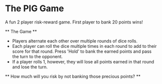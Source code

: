 # The PIG Game

A fun 2 player risk-reward game. First player to bank 20 points wins!

** The Game **
- Players alternate each other over multiple rounds of dice rolls.
- Each player can roll the dice multiple times in each round to add to their score for that round. Press 'Hold' to bank the earned points and pass the turn to the opponent.
- If a player rolls 1, however, they will lose all points earned in that round and lose the turn.

** How much will you risk by not banking those precious points? **
